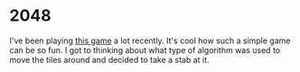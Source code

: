 # 2048

I've been playing [this game](http://gabrielecirulli.github.io/2048/) a lot recently.  It's cool how such a simple game can be so fun.  I got to thinking about what type of algorithm was used to move the tiles around and decided to take a stab at it.